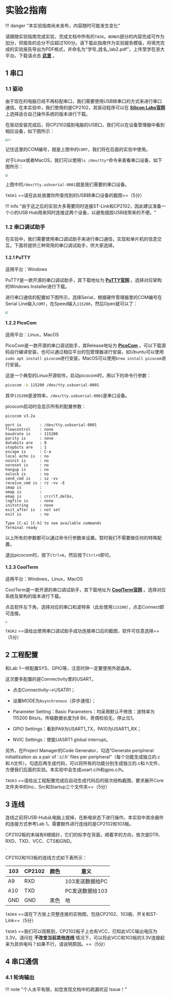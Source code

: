# 实验2指南

!!! danger "本实验指南尚未发布，内容随时可能发生变化"

<!-- <div style="display:none"> -->

请跟随实验指南完成实验，完成文档中所有的`TASK`。`BONUS`部分的内容完成可作为加分，但报告的总分不应超过100分。请下载此指南作为实验报告模版，将填充完成的实验报告导出为PDF格式，并命名为“学号_姓名_lab2.pdf”，上传至学在浙大平台。下载请点击 **<u>[这里](../download.md)</u>** 。

## 1 串口

### 1.1 驱动

由于现在的电脑已经不再标配串口，我们需要使用USB转串口的方式来进行串口通信。在本实验中，我们使用的是CP2102，其驱动程序可以在 **<u>[Silicon Labs官网](https://cn.silabs.com/developers/usb-to-uart-bridge-vcp-drivers?tab=downloads)</u>** 上选择适合自己操作系统的版本进行下载。

在驱动安装完成后，将CP2102插到电脑的USB口，我们可以在设备管理器中看到相应设备，如下图所示：

<img src="../img/1-1.png" alt="1-1" style="zoom:50%;" />

记住这里的COM编号，就是上图中的`COM7`，我们将在后面的实验中使用。

对于Linux或者MacOS，我们可以使用`ls /dev/tty*`命令来查看串口设备，如下图所示：

<img src="../img/1-2.png" style="zoom:50%;" />

上图中的`/dev/tty.usbserial-0001`就是我们需要的串口设备。

`TASK1` ==请在此处放置你所查找到的USB转串口设备的截图==（5分）

!!! info "由于这之后的实验大多需要同时连接ST-Link和CP2102，因此建议准备一个小的USB Hub用来同时连接这两个设备，以避免插拔USB线带来的不便。"

### 1.2 串口调试助手

在实验中，我们需要使用串口调试助手来进行串口通信，实现和单片机的信息交互。下面将提供三种常用的串口调试助手，供大家选择。

#### 1.2.1 PuTTY

适用平台：Windows

PuTTY是一款开源的串口调试助手，其下载地址为 **<u>[PuTTY官网](https://www.chiark.greenend.org.uk/~sgtatham/putty/latest.html)</u>** 。选择对应架构的Windows Installer进行下载。

进行串口通信的配置如下图所示，选择Serial，根据硬件管理器里的COM编号在Serial Line输入`COM7`，在Speed输入`115200`，然后Open就可以了：

<img src="../img/1-3.png" style="zoom:50%;" />

#### 1.2.2 PicoCom

适用平台：Linux，MacOS

PicoCom是一款开源的串口调试助手，其Release地址为 **<u>[PicoCom](https://github.com/npat-efault/picocom/releases)</u>** 。可以下载源码自行编译安装，也可以通过相应平台的包管理器进行安装，如Ubuntu可以使用`sudo apt install picocom`进行安装，MacOS可以使用`brew install picocom`进行安装。

这是一个典型的Linux开源软件。启动picocom时，用以下的命令行参数：

```bash
picocom -b 115200 /dev/tty.usbserial-0001
```

其中`115200`是波特率，`/dev/tty.usbserial-0001`是串口设备。

picocom启动时会显示所有的配置参数：

```
picocom v3.2a

port is        : /dev/tty.usbserial-0001
flowcontrol    : none
baudrate is    : 115200
parity is      : none
databits are   : 8
stopbits are   : 1
escape is      : C-a
local echo is  : no
noinit is      : no
noreset is     : no
hangup is      : no
nolock is      : no
send_cmd is    : sz -vv
receive_cmd is : rz -vv -E
imap is        : 
omap is        : 
emap is        : crcrlf,delbs,
logfile is     : none
initstring     : none
exit_after is  : not set
exit is        : no

Type [C-a] [C-h] to see available commands
Terminal ready
```

以上所有的参数都可以通过命令行参数来设置。暂时我们不需要做任何的特殊配置。

退出picocom时，按下`Ctrl+A`，然后按下`Ctrl+X`即可。

#### 1.2.3 CoolTerm

适用平台：Windows，Linux，MacOS

CoolTerm是一款开源的串口调试助手，其下载地址为 **<u>[CoolTerm官网](https://freeware.the-meiers.org/)</u>** 。选择对应系统及架构的版本进行下载。

点击软件左下角，选择对应的串口和波特率（此处使用`115200`），点击Connect即可连接。

<img src="../img/1-4.png" style="zoom:40%;" />

`TASK2` ==请给出使用串口调试助手成功连接串口后的截图，软件可任意选择==（5分）

## 2 工程配置

和Lab 1一样配置SYS、GPIO等，注意时钟一定要使用外部晶体。

这次要多配置的是Connectivity里的USART。

- 点击Connectivity-->USATR1；

- 设置MODE为`Asynchronous`（异步通信）；

- Parameter Setting：Basic Parameters：均采用默认不修改：波特率为115200 Bits/s。传输数据长度为8 Bit，奇偶检验无，停止位1。

- GPIO Settings：看到PA9为USART1_TX，PA10为USART1_RX；

- NVIC Settings：使能UASRT1 global interrupt。

另外，在Project Manager的Code Generator，勾选“Generate peripheral initiallization as a pair of '.c/.h' files per peripheral”（每个功能生成独立的.c和.h文件）。勾选后再生成代码，可以将所有的功能分别生成独立的.c和.h文件，方便我们后面的实验。本实验中会生成usart.c/h和gpio.c/h。

`TASK3` ==请给出工程配置完成后自动生成代码后的层次结构截图，要求展开Core文件夹中的Inc、Src和Startup三个文件夹==（5分）

## 3 连线

连线之前将USB-Hub从电脑上拔掉，在断电状态下进行操作。本实验中其余器件的连接方式参考Lab 1。需要额外进行连线的是CP2102和103板。

CP2102板的末端有6根插针，它们的标字在背面，顺着字的方向，依次是DTR、RXD、TXD、VCC、CTS和GND。

<img src="../img/1-5.jpeg" style="zoom:20%;" />

CP2102和103板的连线方式如下表所示：

| 103  | CP2102 | 颜色 | 意义             |
| ---- | ------ | ---- | --------------- |
| A9   | RXD    |      | 103发送数据给PC   |
| A10  | TXD    |      | PC发送数据给103   |
| GND  | GND    | 黑色  | 地              |

`TASK4` ==请在下方放上完整连接的实物图，包括CP2102、103板、开关和ST-Link==（5分）

`TASK5` ==我们可以观察到，CP2102板子上也有VCC，已知此VCC输出电压为3.3V。请问在 **不改变当前其他连线** 情况下，可以将此VCC和103板的3.3V连接起来为其供电吗？如果不行，请说明原因。==（5分）

## 4 串口通信

### 4.1 轮询输出

!!! note "个人水平有限，如您发现文档中的疏漏欢迎 Issue！"

<!-- </div> -->